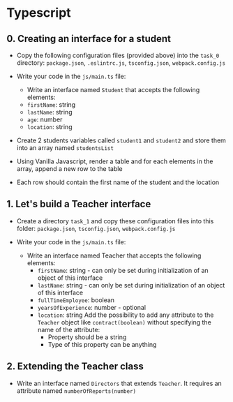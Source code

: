 # Typescript

## 0. Creating an interface for a student
- Copy the following configuration files (provided above) into the `task_0` directory: `package.json`, `.eslintrc.js`, `tsconfig.json`, `webpack.config.js`

- Write your code in the `js/main.ts` file:

    - Write an interface named `Student` that accepts the following elements:
    - `firstName`: string
    - `lastName`: string
    - `age`: number
    - `location`: string

- Create 2 students variables called `student1` and `student2` and store them into an array named `studentsList`
- Using Vanilla Javascript, render a table and for each elements in the array, append a new row to the table
- Each row should contain the first name of the student and the location

## 1. Let's build a Teacher interface
- Create a directory `task_1` and copy these configuration files into this folder: `package.json`, `tsconfig.json`, `webpack.config.js`

- Write your code in the `js/main.ts` file:

    - Write an interface named Teacher that accepts the following elements:
        - `firstName`: string - can only be set during initialization of an object of this interface
        - `lastName`: string - can only be set during initialization of an object of this interface
        - `fullTimeEmployee`: boolean
        - `yearsOfExperience`: number - optional
        - `location`: string
        Add the possibility to add any attribute to the `Teacher` object like `contract(boolean)` without specifying the name of the attribute:
            - Property should be a string
            - Type of this property can be anything

## 2. Extending the Teacher class
- Write an interface named `Directors` that extends `Teacher`. It requires an attribute named `numberOfReports(number)`